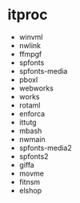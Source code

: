 # itproc

* winvml
* nwlink
* ffmpgf
* spfonts
* spfonts-media
* pboxl
* webworks
* works
* rotaml
* enforca
* ittutg
* mbash
* nwmain
* spfonts-media2
* spfonts2
* giffa
* movme
* fitnsm
* elshop
